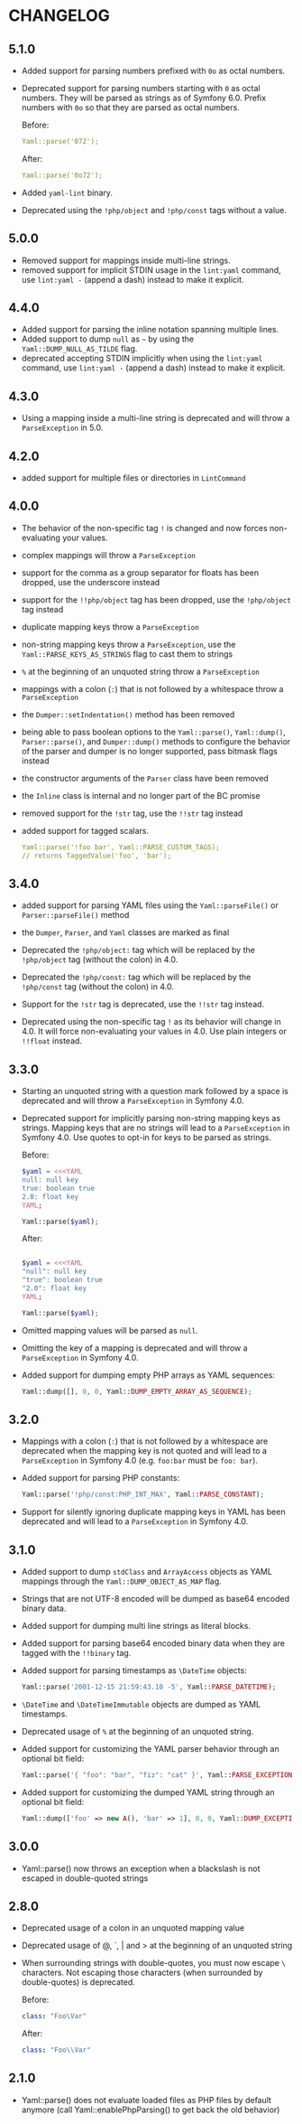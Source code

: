 CHANGELOG
=========

5.1.0
-----

* Added support for parsing numbers prefixed with `0o` as octal numbers.
* Deprecated support for parsing numbers starting with `0` as octal numbers. They will be parsed as strings as of
  Symfony 6.0. Prefix numbers with `0o`
  so that they are parsed as octal numbers.

  Before:

  ```yaml
  Yaml::parse('072');
  ```

  After:

  ```yaml
  Yaml::parse('0o72');
  ```

* Added `yaml-lint` binary.
* Deprecated using the `!php/object` and `!php/const` tags without a value.

5.0.0
-----

* Removed support for mappings inside multi-line strings.
* removed support for implicit STDIN usage in the `lint:yaml` command, use `lint:yaml -` (append a dash) instead to make
  it explicit.

4.4.0
-----

* Added support for parsing the inline notation spanning multiple lines.
* Added support to dump `null` as `~` by using the `Yaml::DUMP_NULL_AS_TILDE` flag.
* deprecated accepting STDIN implicitly when using the `lint:yaml` command, use `lint:yaml -` (append a dash) instead to
  make it explicit.

4.3.0
-----

* Using a mapping inside a multi-line string is deprecated and will throw a `ParseException` in 5.0.

4.2.0
-----

* added support for multiple files or directories in `LintCommand`

4.0.0
-----

* The behavior of the non-specific tag `!` is changed and now forces non-evaluating your values.
* complex mappings will throw a `ParseException`
* support for the comma as a group separator for floats has been dropped, use the underscore instead
* support for the `!!php/object` tag has been dropped, use the `!php/object`
  tag instead
* duplicate mapping keys throw a `ParseException`
* non-string mapping keys throw a `ParseException`, use the `Yaml::PARSE_KEYS_AS_STRINGS`
  flag to cast them to strings
* `%` at the beginning of an unquoted string throw a `ParseException`
* mappings with a colon (`:`) that is not followed by a whitespace throw a
  `ParseException`
* the `Dumper::setIndentation()` method has been removed
* being able to pass boolean options to the `Yaml::parse()`, `Yaml::dump()`,
  `Parser::parse()`, and `Dumper::dump()` methods to configure the behavior of the parser and dumper is no longer
  supported, pass bitmask flags instead
* the constructor arguments of the `Parser` class have been removed
* the `Inline` class is internal and no longer part of the BC promise
* removed support for the `!str` tag, use the `!!str` tag instead
* added support for tagged scalars.

  ```yml
  Yaml::parse('!foo bar', Yaml::PARSE_CUSTOM_TAGS);
  // returns TaggedValue('foo', 'bar');
  ```

3.4.0
-----

* added support for parsing YAML files using the `Yaml::parseFile()` or `Parser::parseFile()` method

* the `Dumper`, `Parser`, and `Yaml` classes are marked as final

* Deprecated the `!php/object:` tag which will be replaced by the
  `!php/object` tag (without the colon) in 4.0.

* Deprecated the `!php/const:` tag which will be replaced by the
  `!php/const` tag (without the colon) in 4.0.

* Support for the `!str` tag is deprecated, use the `!!str` tag instead.

* Deprecated using the non-specific tag `!` as its behavior will change in 4.0. It will force non-evaluating your values
  in 4.0. Use plain integers or `!!float` instead.

3.3.0
-----

* Starting an unquoted string with a question mark followed by a space is deprecated and will throw a `ParseException`
  in Symfony 4.0.

* Deprecated support for implicitly parsing non-string mapping keys as strings. Mapping keys that are no strings will
  lead to a `ParseException` in Symfony 4.0. Use quotes to opt-in for keys to be parsed as strings.

  Before:

  ```php
  $yaml = <<<YAML
  null: null key
  true: boolean true
  2.0: float key
  YAML;

  Yaml::parse($yaml);
  ```

  After:

  ```php

  $yaml = <<<YAML
  "null": null key
  "true": boolean true
  "2.0": float key
  YAML;

  Yaml::parse($yaml);
  ```

* Omitted mapping values will be parsed as `null`.

* Omitting the key of a mapping is deprecated and will throw a `ParseException` in Symfony 4.0.

* Added support for dumping empty PHP arrays as YAML sequences:

  ```php
  Yaml::dump([], 0, 0, Yaml::DUMP_EMPTY_ARRAY_AS_SEQUENCE);
  ```

3.2.0
-----

* Mappings with a colon (`:`) that is not followed by a whitespace are deprecated when the mapping key is not quoted and
  will lead to a `ParseException` in Symfony 4.0 (e.g. `foo:bar` must be `foo: bar`).

* Added support for parsing PHP constants:

  ```php
  Yaml::parse('!php/const:PHP_INT_MAX', Yaml::PARSE_CONSTANT);
  ```

* Support for silently ignoring duplicate mapping keys in YAML has been deprecated and will lead to a `ParseException`
  in Symfony 4.0.

3.1.0
-----

* Added support to dump `stdClass` and `ArrayAccess` objects as YAML mappings through the `Yaml::DUMP_OBJECT_AS_MAP`
  flag.

* Strings that are not UTF-8 encoded will be dumped as base64 encoded binary data.

* Added support for dumping multi line strings as literal blocks.

* Added support for parsing base64 encoded binary data when they are tagged with the `!!binary` tag.

* Added support for parsing timestamps as `\DateTime` objects:

  ```php
  Yaml::parse('2001-12-15 21:59:43.10 -5', Yaml::PARSE_DATETIME);
  ```

* `\DateTime` and `\DateTimeImmutable` objects are dumped as YAML timestamps.

* Deprecated usage of `%` at the beginning of an unquoted string.

* Added support for customizing the YAML parser behavior through an optional bit field:

  ```php
  Yaml::parse('{ "foo": "bar", "fiz": "cat" }', Yaml::PARSE_EXCEPTION_ON_INVALID_TYPE | Yaml::PARSE_OBJECT | Yaml::PARSE_OBJECT_FOR_MAP);
  ```

* Added support for customizing the dumped YAML string through an optional bit field:

  ```php
  Yaml::dump(['foo' => new A(), 'bar' => 1], 0, 0, Yaml::DUMP_EXCEPTION_ON_INVALID_TYPE | Yaml::DUMP_OBJECT);
  ```

3.0.0
-----

* Yaml::parse() now throws an exception when a blackslash is not escaped in double-quoted strings

2.8.0
-----

* Deprecated usage of a colon in an unquoted mapping value
* Deprecated usage of @, \`, | and > at the beginning of an unquoted string
* When surrounding strings with double-quotes, you must now escape `\` characters. Not escaping those characters (when
  surrounded by double-quotes) is deprecated.

  Before:

  ```yml
  class: "Foo\Var"
  ```

  After:

  ```yml
  class: "Foo\\Var"
  ```

2.1.0
-----

* Yaml::parse() does not evaluate loaded files as PHP files by default anymore (call Yaml::enablePhpParsing() to get
  back the old behavior)

